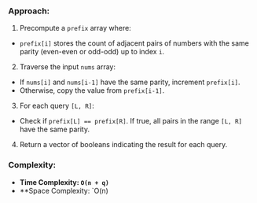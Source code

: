 ### Approach:
1. Precompute a `prefix` array where:
- `prefix[i]` stores the count of adjacent pairs of numbers with the same parity (even-even or odd-odd) up to index `i`.
2. Traverse the input `nums` array:
- If `nums[i]` and `nums[i-1]` have the same parity, increment `prefix[i]`.
- Otherwise, copy the value from `prefix[i-1]`.
3. For each query `[L, R]`:
- Check if `prefix[L] == prefix[R]`. If true, all pairs in the range `[L, R]` have the same parity.
4. Return a vector of booleans indicating the result for each query.
​
### Complexity:
- **Time Complexity: `O(n + q)`**
- **Space Complexity: `O(n)